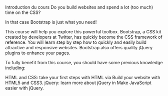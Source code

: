 
Introduction du cours
Do you build websites and spend a lot (too much) time on the CSS?

In that case Bootstrap is just what you need!

This course will help you explore this powerful toolbox. Bootstrap, a CSS kit created by developers at Twitter, has quickly become the CSS framework of reference. You will learn step by step how to quickly and easily build attractive and responsive websites. Bootstrap also offers quality jQuery plugins to enhance your pages.

To fully benefit from this course, you should have some previous knowledge including:

HTML and CSS: take your first steps with HTML via Build your website with HTML5 and CSS3.
jQuery: learn more about jQuery in Make JavaScript easier with jQuery.